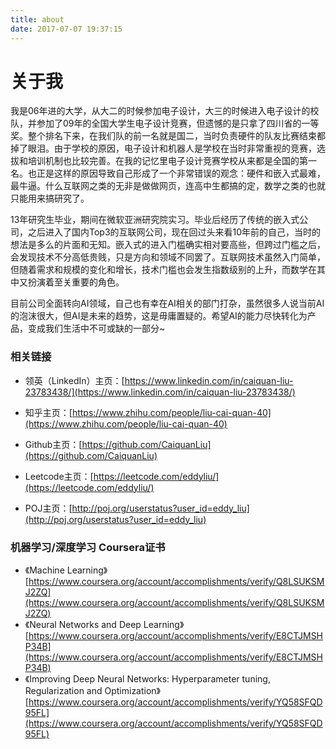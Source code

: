 ```yaml
---
title: about
date: 2017-07-07 19:37:15
---
```

# 关于我
我是06年进的大学，从大二的时候参加电子设计，大三的时候进入电子设计的校队，并参加了09年的全国大学生电子设计竞赛，但遗憾的是只拿了四川省的一等奖。整个排名下来，在我们队的前一名就是国二，当时负责硬件的队友比赛结束都掉了眼泪。由于学校的原因，电子设计和机器人是学校在当时非常重视的竞赛，选拔和培训机制也比较完善。在我的记忆里电子设计竞赛学校从来都是全国的第一名。也正是这样的原因导致自己形成了一个非常错误的观念：硬件和嵌入式最难，最牛逼。什么互联网之类的无非是做做网页，连高中生都搞的定，数学之类的也就只能用来搞研究了。

13年研究生毕业，期间在微软亚洲研究院实习。毕业后经历了传统的嵌入式公司，之后进入了国内Top3的互联网公司，现在回过头来看10年前的自己，当时的想法是多么的片面和无知。嵌入式的进入门槛确实相对要高些，但跨过门槛之后，会发现技术不分高低贵贱，只是方向和领域不同罢了。互联网技术虽然入门简单，但随着需求和规模的变化和增长，技术门槛也会发生指数级别的上升，而数学在其中又扮演着至关重要的角色。

目前公司全面转向AI领域，自己也有幸在AI相关的部门打杂，虽然很多人说当前AI的泡沫很大，但AI是未来的趋势，这是毋庸置疑的。希望AI的能力尽快转化为产品，变成我们生活中不可或缺的一部分~


### 相关链接
* 领英（LinkedIn）主页：[https://www.linkedin.com/in/caiquan-liu-23783438/](https://www.linkedin.com/in/caiquan-liu-23783438/)

* 知乎主页：[https://www.zhihu.com/people/liu-cai-quan-40](https://www.zhihu.com/people/liu-cai-quan-40)

* Github主页：[https://github.com/CaiquanLiu](https://github.com/CaiquanLiu)

* Leetcode主页：[https://leetcode.com/eddyliu/](https://leetcode.com/eddyliu/)

* POJ主页：[http://poj.org/userstatus?user_id=eddy_liu](http://poj.org/userstatus?user_id=eddy_liu)

### 机器学习/深度学习 Coursera证书
* 《Machine Learning》
[https://www.coursera.org/account/accomplishments/verify/Q8LSUKSMJ2ZQ](https://www.coursera.org/account/accomplishments/verify/Q8LSUKSMJ2ZQ)
* 《Neural Networks and Deep Learning》
[https://www.coursera.org/account/accomplishments/verify/E8CTJMSHP34B](https://www.coursera.org/account/accomplishments/verify/E8CTJMSHP34B)
* 《Improving Deep Neural Networks: Hyperparameter tuning, Regularization and Optimization》
[https://www.coursera.org/account/accomplishments/verify/YQ58SFQD95FL](https://www.coursera.org/account/accomplishments/verify/YQ58SFQD95FL)